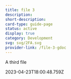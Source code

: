 ```yaml
---
title: file 3
description: 
short-description: 
card-type: guide-page
status: active
display: true
category: Development
svg: svg/2FA.svg
provider-link: /file-3-gdoc
---
```

<div class="content-section">
<div class="section-container" markdown="1">

A third file
</div>
</div> 2023-04-23T18:00:48.759Z